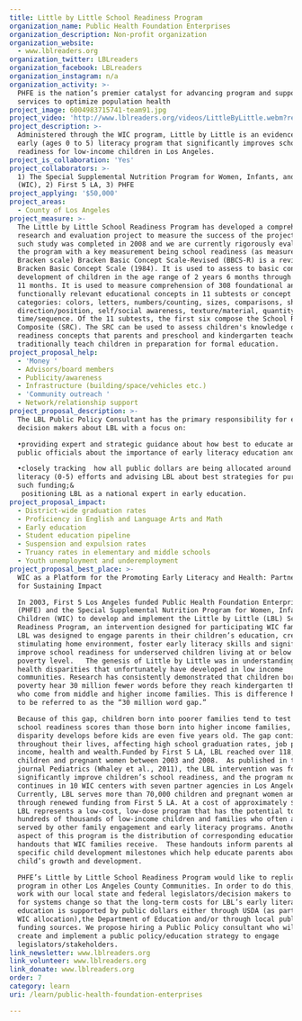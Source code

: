 ```yaml
---
title: Little by Little School Readiness Program
organization_name: Public Health Foundation Enterprises
organization_description: Non-profit organization
organization_website:
  - www.lblreaders.org
organization_twitter: LBLreaders
organization_facebook: LBLreaders
organization_instagram: n/a
organization_activity: >-
  PHFE is the nation’s premier catalyst for advancing program and support
  services to optimize population health
project_image: 6004983715741-team91.jpg
project_video: 'http://www.lblreaders.org/videos/LittleByLittle.webm?rel=0&amp;showinfo=0'
project_description: >-
  Administered through the WIC program, Little by Little is an evidence-based
  early (ages 0 to 5) literacy program that significantly improves school
  readiness for low-income children in Los Angeles.
project_is_collaboration: 'Yes'
project_collaborators: >-
  1) The Special Supplemental Nutrition Program for Women, Infants, and Children
  (WIC), 2) First 5 LA, 3) PHFE
project_applying: '$50,000'
project_areas:
  - County of Los Angeles
project_measure: >-
  The Little by Little School Readiness Program has developed a comprehensive
  research and evaluation project to measure the success of the project. One
  such study was completed in 2008 and we are currently rigorously evaluating
  the program with a key measurement being school readiness (as measured by the
  Bracken scale) Bracken Basic Concept Scale-Revised (BBCS-R) is a revision of
  Bracken Basic Concept Scale (1984). It is used to assess to basic concept
  development of children in the age range of 2 years 6 months through 7 years
  11 months. It is used to measure comprehension of 308 foundational and
  functionally relevant educational concepts in 11 subtests or concept
  categories: colors, letters, numbers/counting, sizes, comparisons, shapes,
  direction/position, self/social awareness, texture/material, quantity, and
  time/sequence. Of the 11 subtests, the first six compose the School Readiness
  Composite (SRC). The SRC can be used to assess children's knowledge of those
  readiness concepts that parents and preschool and kindergarten teachers
  traditionally teach children in preparation for formal education.
project_proposal_help:
  - 'Money '
  - Advisors/board members
  - Publicity/awareness
  - Infrastructure (building/space/vehicles etc.)
  - 'Community outreach '
  - Network/relationship support
project_proposal_description: >-
  The LBL Public Policy Consultant has the primary responsibility for educating
  decision makers about LBL with a focus on:

  •providing expert and strategic guidance about how best to educate and inform
  public officials about the importance of early literacy education and LBL;

  •closely tracking  how all public dollars are being allocated around early
  literacy (0-5) efforts and advising LBL about best strategies for pursuing
  such funding;&  
   positioning LBL as a national expert in early education.
project_proposal_impact:
  - District-wide graduation rates
  - Proficiency in English and Language Arts and Math
  - Early education
  - Student education pipeline
  - Suspension and expulsion rates
  - Truancy rates in elementary and middle schools
  - Youth unemployment and underemployment
project_proposal_best_place: >-
  WIC as a Platform for the Promoting Early Literacy and Health: Partnerships
  for Sustaining Impact

  In 2003, First 5 Los Angeles funded Public Health Foundation Enterprises
  (PHFE) and the Special Supplemental Nutrition Program for Women, Infants, and
  Children (WIC) to develop and implement the Little by Little (LBL) School
  Readiness Program, an intervention designed for participating WIC families. 
  LBL was designed to engage parents in their children’s education, create a
  stimulating home environment, foster early literacy skills and significantly
  improve school readiness for underserved children living at or below the
  poverty level.   The genesis of Little by Little was in understanding key
  health disparities that unfortunately have developed in low income
  communities. Research has consistently demonstrated that children born into
  poverty hear 30 million fewer words before they reach kindergarten than those
  who come from middle and higher income families. This is difference has come
  to be referred to as the “30 million word gap.”  

  Because of this gap, children born into poorer families tend to test lower on
  school readiness scores than those born into higher income families, and this
  disparity develops before kids are even five years old. The gap continues
  throughout their lives, affecting high school graduation rates, job prospects,
  income, health and wealth.Funded by First 5 LA, LBL reached over 118,000
  children and pregnant women between 2003 and 2008.  As published in the
  journal Pediatrics (Whaley et al., 2011), the LBL intervention was found to
  significantly improve children’s school readiness, and the program now
  continues in 10 WIC centers with seven partner agencies in Los Angeles County.
  Currently, LBL serves more than 70,000 children and pregnant women annually
  through renewed funding from First 5 LA. At a cost of approximately $52/child,
  LBL represents a low-cost, low-dose program that has the potential to reach
  hundreds of thousands of low-income children and families who often are not
  served by other family engagement and early literacy programs. Another unique
  aspect of this program is the distribution of corresponding educational
  handouts that WIC families receive.  These handouts inform parents about age
  specific child development milestones which help educate parents about their
  child’s growth and development.

  PHFE’s Little by Little School Readiness Program would like to replicate this
  program in other Los Angeles County Communities. In order to do this, we must
  work with our local state and federal legislators/decision makers to advocate
  for systems change so that the long-term costs for LBL’s early literacy
  education is supported by public dollars either through USDA (as part of the
  WIC allocation),the Department of Education and/or through local public
  funding sources. We propose hiring a Public Policy consultant who will help
  create and implement a public policy/education strategy to engage
  legislators/stakeholders.
link_newsletter: www.lblreaders.org
link_volunteer: www.lblreaders.org
link_donate: www.lblreaders.org
order: 7
category: learn
uri: /learn/public-health-foundation-enterprises

---
```

